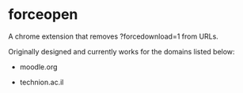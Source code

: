 # forceopen
A chrome extension that removes ?forcedownload=1 from URLs.

Originally designed and currently works for the domains listed below:

* moodle.org 

* technion.ac.il
